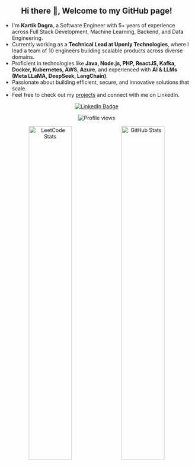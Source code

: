 <h2 align="center">Hi there 👋, Welcome to my GitHub page!</h2>

<ul>
  <li>I'm <strong>Kartik Dogra</strong>, a Software Engineer with 5+ years of experience across Full Stack Development, Machine Learning, Backend, and Data Engineering.</li>
  <li>Currently working as a <strong>Technical Lead at Uponly Technologies</strong>, where I lead a team of 10 engineers building scalable products across diverse domains.</li>
  <li>Proficient in technologies like <strong>Java, Node.js, PHP, ReactJS, Kafka, Docker, Kubernetes, AWS, Azure</strong>, and experienced with <strong>AI & LLMs (Meta LLaMA, DeepSeek, LangChain)</strong>.</li>
  <li>Passionate about building efficient, secure, and innovative solutions that scale.</li>
  <li>Feel free to check out my <a href="https://github.com/kartikdogra">projects</a> and connect with me on LinkedIn.</li>
</ul>

<!-- LinkedIn Card -->
<p align="center">
  <a href="https://www.linkedin.com/in/kartikdogra99/" target="_blank">
    <img src="https://img.shields.io/badge/LinkedIn-Kartik%20Dogra-0077B5?style=for-the-badge&logo=linkedin&logoColor=white" alt="LinkedIn Badge"/>
  </a>
</p>

<p align="center">
  <img src="https://komarev.com/ghpvc/?username=kartik99&color=brightgreen" alt="Profile views" />
</p>

<!-- Cards Side by Side -->
<p align="center">
  <img src="https://leetcard.jacoblin.cool/kartikdogra45?ext=contest" alt="LeetCode Stats" style="width: 48%; margin-right: 1%;" />
  <img src="https://github-readme-stats.vercel.app/api?username=kartik99&show_icons=true&rank_icon=github&locale=en" alt="GitHub Stats" style="width: 48%;" />
</p>
